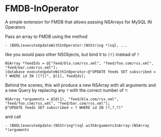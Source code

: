 # FMDB-InOperator
A simple extension for FMDB that allows passing NSArrays for MySQL IN Operators 

Pass an array to FMDB using the method

    - (BOOL)executeUpdateWithInOperator:(NSString *)sql, ...

like you would pass other NSObjects, but bind it to `[?]` instead of `?`

    NSArray *feedIds = @["feed/bla.com/rss.xml", "feed/foo.com/rss.xml", "feed/bar.com/rss.xml"]; 
    [database executeUpdateWithInOperator:@"UPDATE feeds SET subscribed = ? WHERE id IN ([?])", @(1), feedIds];

Behind the scenes, this will produce a new NSArray with all arguments and a new Query by replacing any `?` with the correct number of `?`:

    NSArray *arguments = @[@(1), "feed/bla.com/rss.xml", "feed/foo.com/rss.xml", "feed/bar.com/rss.xml"];
    @"UPDATE feeds SET subscribed = ? WHERE id IN (?,?,?)"

and call

    - (BOOL)executeUpdate:(NSString*)sql withArgumentsInArray:(NSArray *)arguments
